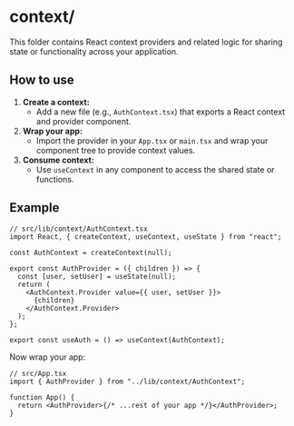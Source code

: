# context/

This folder contains React context providers and related logic for sharing state or functionality across your application.

## How to use

1. **Create a context:**
   - Add a new file (e.g., `AuthContext.tsx`) that exports a React context and provider component.
2. **Wrap your app:**
   - Import the provider in your `App.tsx` or `main.tsx` and wrap your component tree to provide context values.
3. **Consume context:**
   - Use `useContext` in any component to access the shared state or functions.

## Example

```tsx
// src/lib/context/AuthContext.tsx
import React, { createContext, useContext, useState } from "react";

const AuthContext = createContext(null);

export const AuthProvider = ({ children }) => {
  const [user, setUser] = useState(null);
  return (
    <AuthContext.Provider value={{ user, setUser }}>
      {children}
    </AuthContext.Provider>
  );
};

export const useAuth = () => useContext(AuthContext);
```

Now wrap your app:

```tsx
// src/App.tsx
import { AuthProvider } from "../lib/context/AuthContext";

function App() {
  return <AuthProvider>{/* ...rest of your app */}</AuthProvider>;
}
```
